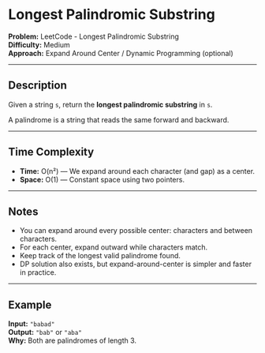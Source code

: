 # Longest Palindromic Substring

**Problem:** LeetCode - Longest Palindromic Substring  
**Difficulty:** Medium  
**Approach:** Expand Around Center / Dynamic Programming (optional)

---

## Description

Given a string `s`, return the **longest palindromic substring** in `s`.

A palindrome is a string that reads the same forward and backward.

---

## Time Complexity

- **Time:** O(n²) — We expand around each character (and gap) as a center.
- **Space:** O(1) — Constant space using two pointers.

---

## Notes

- You can expand around every possible center: characters and between characters.
- For each center, expand outward while characters match.
- Keep track of the longest valid palindrome found.
- DP solution also exists, but expand-around-center is simpler and faster in practice.

---

## Example

**Input:** `"babad"`  
**Output:** `"bab"` or `"aba"`  
**Why:** Both are palindromes of length 3.
